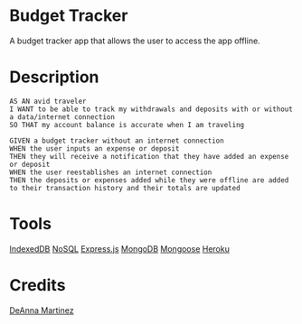 # Budget Tracker
A budget tracker app that allows the user to access the app offline.

# Description
    AS AN avid traveler
    I WANT to be able to track my withdrawals and deposits with or without a data/internet connection
    SO THAT my account balance is accurate when I am traveling 

    GIVEN a budget tracker without an internet connection
    WHEN the user inputs an expense or deposit
    THEN they will receive a notification that they have added an expense or deposit
    WHEN the user reestablishes an internet connection
    THEN the deposits or expenses added while they were offline are added to their transaction history and their totals are updated

# Tools
[IndexedDB]()
[NoSQL]()
[Express.js]()
[MongoDB]()
[Mongoose]()
[Heroku]()


# Credits
[DeAnna Martinez](https://github.com/deannapi)
